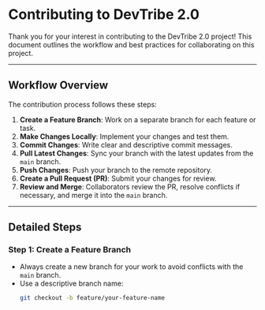 # Contributing to DevTribe 2.0

Thank you for your interest in contributing to the DevTribe 2.0 project! This document outlines the workflow and best practices for collaborating on this project.

---

## Workflow Overview

The contribution process follows these steps:
1. **Create a Feature Branch**: Work on a separate branch for each feature or task.
2. **Make Changes Locally**: Implement your changes and test them.
3. **Commit Changes**: Write clear and descriptive commit messages.
4. **Pull Latest Changes**: Sync your branch with the latest updates from the `main` branch.
5. **Push Changes**: Push your branch to the remote repository.
6. **Create a Pull Request (PR)**: Submit your changes for review.
7. **Review and Merge**: Collaborators review the PR, resolve conflicts if necessary, and merge it into the `main` branch.

---

## Detailed Steps

### Step 1: Create a Feature Branch
- Always create a new branch for your work to avoid conflicts with the `main` branch.
- Use a descriptive branch name:
  ```sh
  git checkout -b feature/your-feature-name